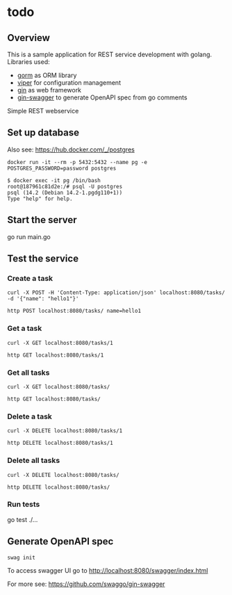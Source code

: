 # todo

## Overview

This is a sample application for REST service development with golang. Libraries used:

* [gorm](https://gorm.io/) as ORM library
* [viper](https://github.com/spf13/viper) for configuration management
* [gin](https://github.com/gin-gonic/gin) as web framework
* [gin-swagger](https://github.com/swaggo/gin-swagger) to generate OpenAPI spec from go comments

Simple REST webservice 

## Set up database

Also see: <https://hub.docker.com/_/postgres>

`docker run -it --rm -p 5432:5432 --name pg -e POSTGRES_PASSWORD=password postgres`

```shell
$ docker exec -it pg /bin/bash                               
root@187961c81d2e:/# psql -U postgres
psql (14.2 (Debian 14.2-1.pgdg110+1))
Type "help" for help.
```

## Start the server

go run main.go

## Test the service

### Create a task

`curl -X POST -H 'Content-Type: application/json' localhost:8080/tasks/ -d '{"name": "hello1"}'`

`http POST localhost:8080/tasks/ name=hello1`

### Get a task

`curl -X GET localhost:8080/tasks/1`

`http GET localhost:8080/tasks/1`

### Get all tasks

`curl -X GET localhost:8080/tasks/`

`http GET localhost:8080/tasks/`

### Delete a task

`curl -X DELETE localhost:8080/tasks/1`

`http DELETE localhost:8080/tasks/1`

### Delete all tasks

`curl -X DELETE localhost:8080/tasks/`

`http DELETE localhost:8080/tasks/`

### Run tests

go test ./...

## Generate OpenAPI spec

`swag init`

To access swagger UI go to <http://localhost:8080/swagger/index.html>

For more see: <https://github.com/swaggo/gin-swagger>